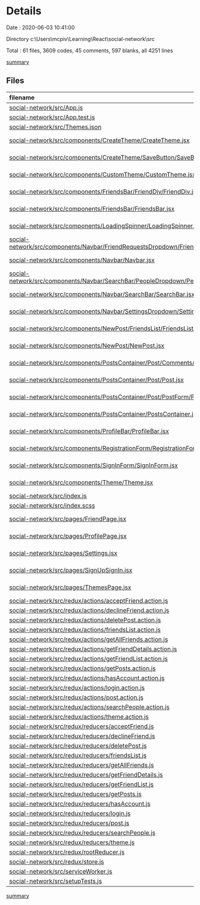 # Details

Date : 2020-06-03 10:41:00

Directory c:\Users\mcpiv\Learning\React\social-network\src

Total : 61 files,  3609 codes, 45 comments, 597 blanks, all 4251 lines

[summary](results.md)

## Files
| filename | language | code | comment | blank | total |
| :--- | :--- | ---: | ---: | ---: | ---: |
| [social-network/src/App.js](/social-network/src/App.js) | JavaScript | 68 | 0 | 10 | 78 |
| [social-network/src/App.test.js](/social-network/src/App.test.js) | JavaScript | 8 | 0 | 2 | 10 |
| [social-network/src/Themes.json](/social-network/src/Themes.json) | JSON | 17 | 0 | 0 | 17 |
| [social-network/src/components/CreateTheme/CreateTheme.jsx](/social-network/src/components/CreateTheme/CreateTheme.jsx) | JavaScript React | 32 | 0 | 4 | 36 |
| [social-network/src/components/CreateTheme/SaveButton/SaveButton.jsx](/social-network/src/components/CreateTheme/SaveButton/SaveButton.jsx) | JavaScript React | 17 | 0 | 1 | 18 |
| [social-network/src/components/CustomTheme/CustomTheme.jsx](/social-network/src/components/CustomTheme/CustomTheme.jsx) | JavaScript React | 7 | 0 | 2 | 9 |
| [social-network/src/components/FriendsBar/FriendDiv/FriendDiv.jsx](/social-network/src/components/FriendsBar/FriendDiv/FriendDiv.jsx) | JavaScript React | 12 | 0 | 6 | 18 |
| [social-network/src/components/FriendsBar/FriendsBar.jsx](/social-network/src/components/FriendsBar/FriendsBar.jsx) | JavaScript React | 27 | 0 | 6 | 33 |
| [social-network/src/components/LoadingSpinner/LoadingSpinner.jsx](/social-network/src/components/LoadingSpinner/LoadingSpinner.jsx) | JavaScript React | 5 | 0 | 2 | 7 |
| [social-network/src/components/Navbar/FriendRequestsDropdown/FriendRequestsDropdown.jsx](/social-network/src/components/Navbar/FriendRequestsDropdown/FriendRequestsDropdown.jsx) | JavaScript React | 38 | 0 | 8 | 46 |
| [social-network/src/components/Navbar/Navbar.jsx](/social-network/src/components/Navbar/Navbar.jsx) | JavaScript React | 52 | 0 | 8 | 60 |
| [social-network/src/components/Navbar/SearchBar/PeopleDropdown/PeopleDropdown.jsx](/social-network/src/components/Navbar/SearchBar/PeopleDropdown/PeopleDropdown.jsx) | JavaScript React | 14 | 0 | 5 | 19 |
| [social-network/src/components/Navbar/SearchBar/SearchBar.jsx](/social-network/src/components/Navbar/SearchBar/SearchBar.jsx) | JavaScript React | 33 | 0 | 5 | 38 |
| [social-network/src/components/Navbar/SettingsDropdown/SettingsDropdown.jsx](/social-network/src/components/Navbar/SettingsDropdown/SettingsDropdown.jsx) | JavaScript React | 23 | 0 | 3 | 26 |
| [social-network/src/components/NewPost/FriendsList/FriendsList.jsx](/social-network/src/components/NewPost/FriendsList/FriendsList.jsx) | JavaScript React | 12 | 0 | 4 | 16 |
| [social-network/src/components/NewPost/NewPost.jsx](/social-network/src/components/NewPost/NewPost.jsx) | JavaScript React | 138 | 0 | 19 | 157 |
| [social-network/src/components/PostsContainer/Post/Comments/Comments.jsx](/social-network/src/components/PostsContainer/Post/Comments/Comments.jsx) | JavaScript React | 71 | 0 | 8 | 79 |
| [social-network/src/components/PostsContainer/Post/Post.jsx](/social-network/src/components/PostsContainer/Post/Post.jsx) | JavaScript React | 124 | 0 | 18 | 142 |
| [social-network/src/components/PostsContainer/Post/PostForm/PostForm.jsx](/social-network/src/components/PostsContainer/Post/PostForm/PostForm.jsx) | JavaScript React | 43 | 0 | 8 | 51 |
| [social-network/src/components/PostsContainer/PostsContainer.jsx](/social-network/src/components/PostsContainer/PostsContainer.jsx) | JavaScript React | 75 | 0 | 12 | 87 |
| [social-network/src/components/ProfileBar/ProfileBar.jsx](/social-network/src/components/ProfileBar/ProfileBar.jsx) | JavaScript React | 108 | 0 | 16 | 124 |
| [social-network/src/components/RegistrationForm/RegistrationForm.jsx](/social-network/src/components/RegistrationForm/RegistrationForm.jsx) | JavaScript React | 100 | 0 | 14 | 114 |
| [social-network/src/components/SignInForm/SignInForm.jsx](/social-network/src/components/SignInForm/SignInForm.jsx) | JavaScript React | 28 | 0 | 7 | 35 |
| [social-network/src/components/Theme/Theme.jsx](/social-network/src/components/Theme/Theme.jsx) | JavaScript React | 10 | 0 | 2 | 12 |
| [social-network/src/index.js](/social-network/src/index.js) | JavaScript | 17 | 3 | 6 | 26 |
| [social-network/src/index.scss](/social-network/src/index.scss) | SCSS | 1,207 | 6 | 252 | 1,465 |
| [social-network/src/pages/FriendPage.jsx](/social-network/src/pages/FriendPage.jsx) | JavaScript React | 55 | 1 | 15 | 71 |
| [social-network/src/pages/ProfilePage.jsx](/social-network/src/pages/ProfilePage.jsx) | JavaScript React | 35 | 0 | 8 | 43 |
| [social-network/src/pages/Settings.jsx](/social-network/src/pages/Settings.jsx) | JavaScript React | 171 | 0 | 12 | 183 |
| [social-network/src/pages/SignUpSignIn.jsx](/social-network/src/pages/SignUpSignIn.jsx) | JavaScript React | 20 | 0 | 6 | 26 |
| [social-network/src/pages/ThemesPage.jsx](/social-network/src/pages/ThemesPage.jsx) | JavaScript React | 161 | 0 | 17 | 178 |
| [social-network/src/redux/actions/acceptFriend.action.js](/social-network/src/redux/actions/acceptFriend.action.js) | JavaScript | 32 | 0 | 5 | 37 |
| [social-network/src/redux/actions/declineFriend.action.js](/social-network/src/redux/actions/declineFriend.action.js) | JavaScript | 31 | 0 | 4 | 35 |
| [social-network/src/redux/actions/deletePost.action.js](/social-network/src/redux/actions/deletePost.action.js) | JavaScript | 32 | 0 | 4 | 36 |
| [social-network/src/redux/actions/friendsList.action.js](/social-network/src/redux/actions/friendsList.action.js) | JavaScript | 11 | 0 | 2 | 13 |
| [social-network/src/redux/actions/getAllFriends.action.js](/social-network/src/redux/actions/getAllFriends.action.js) | JavaScript | 32 | 0 | 5 | 37 |
| [social-network/src/redux/actions/getFriendDetails.action.js](/social-network/src/redux/actions/getFriendDetails.action.js) | JavaScript | 31 | 0 | 4 | 35 |
| [social-network/src/redux/actions/getFriendList.action.js](/social-network/src/redux/actions/getFriendList.action.js) | JavaScript | 42 | 0 | 8 | 50 |
| [social-network/src/redux/actions/getPosts.action.js](/social-network/src/redux/actions/getPosts.action.js) | JavaScript | 33 | 0 | 7 | 40 |
| [social-network/src/redux/actions/hasAccount.action.js](/social-network/src/redux/actions/hasAccount.action.js) | JavaScript | 5 | 0 | 0 | 5 |
| [social-network/src/redux/actions/login.action.js](/social-network/src/redux/actions/login.action.js) | JavaScript | 53 | 0 | 7 | 60 |
| [social-network/src/redux/actions/post.action.js](/social-network/src/redux/actions/post.action.js) | JavaScript | 32 | 0 | 5 | 37 |
| [social-network/src/redux/actions/searchPeople.action.js](/social-network/src/redux/actions/searchPeople.action.js) | JavaScript | 34 | 0 | 5 | 39 |
| [social-network/src/redux/actions/theme.action.js](/social-network/src/redux/actions/theme.action.js) | JavaScript | 10 | 0 | 1 | 11 |
| [social-network/src/redux/reducers/acceptFriend.js](/social-network/src/redux/reducers/acceptFriend.js) | JavaScript | 29 | 0 | 3 | 32 |
| [social-network/src/redux/reducers/declineFriend.js](/social-network/src/redux/reducers/declineFriend.js) | JavaScript | 29 | 0 | 3 | 32 |
| [social-network/src/redux/reducers/deletePost.js](/social-network/src/redux/reducers/deletePost.js) | JavaScript | 30 | 0 | 3 | 33 |
| [social-network/src/redux/reducers/friendsList.js](/social-network/src/redux/reducers/friendsList.js) | JavaScript | 17 | 0 | 2 | 19 |
| [social-network/src/redux/reducers/getAllFriends.js](/social-network/src/redux/reducers/getAllFriends.js) | JavaScript | 28 | 0 | 2 | 30 |
| [social-network/src/redux/reducers/getFriendDetails.js](/social-network/src/redux/reducers/getFriendDetails.js) | JavaScript | 31 | 0 | 3 | 34 |
| [social-network/src/redux/reducers/getFriendList.js](/social-network/src/redux/reducers/getFriendList.js) | JavaScript | 45 | 0 | 4 | 49 |
| [social-network/src/redux/reducers/getPosts.js](/social-network/src/redux/reducers/getPosts.js) | JavaScript | 29 | 0 | 1 | 30 |
| [social-network/src/redux/reducers/hasAccount.js](/social-network/src/redux/reducers/hasAccount.js) | JavaScript | 9 | 0 | 3 | 12 |
| [social-network/src/redux/reducers/login.js](/social-network/src/redux/reducers/login.js) | JavaScript | 38 | 0 | 1 | 39 |
| [social-network/src/redux/reducers/post.js](/social-network/src/redux/reducers/post.js) | JavaScript | 29 | 0 | 1 | 30 |
| [social-network/src/redux/reducers/searchPeople.js](/social-network/src/redux/reducers/searchPeople.js) | JavaScript | 29 | 0 | 2 | 31 |
| [social-network/src/redux/reducers/theme.js](/social-network/src/redux/reducers/theme.js) | JavaScript | 12 | 0 | 4 | 16 |
| [social-network/src/redux/rootReducer.js](/social-network/src/redux/rootReducer.js) | JavaScript | 37 | 0 | 4 | 41 |
| [social-network/src/redux/store.js](/social-network/src/redux/store.js) | JavaScript | 12 | 0 | 4 | 16 |
| [social-network/src/serviceWorker.js](/social-network/src/serviceWorker.js) | JavaScript | 98 | 31 | 13 | 142 |
| [social-network/src/setupTests.js](/social-network/src/setupTests.js) | JavaScript | 1 | 4 | 1 | 6 |

[summary](results.md)